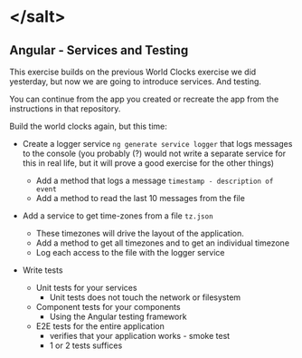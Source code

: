 # &lt;/salt&gt;

## Angular - Services and Testing

This exercise builds on the previous World Clocks exercise we did yesterday, but now we are going to introduce services. And testing.

You can continue from the app you created or recreate the app from the instructions in that repository.

Build the world clocks again, but this time:

* Create a logger service `ng generate service logger` that logs messages to the console (you probably (?) would not write a separate service for this in real life, but it will prove a good exercise for the other things)
  * Add a method that logs a message `timestamp - description of event`
  * Add a method to read the last 10 messages from the file

* Add a service to get time-zones from a file `tz.json`
  * These timezones will drive the layout of the application.
  * Add a method to get all timezones and to get an individual timezone
  * Log each access to the file with the logger service

* Write tests
  * Unit tests for your services
    * Unit tests does not touch the network or filesystem
  * Component tests for your components
    * Using the Angular testing framework
  * E2E tests for the entire application
    * verifies that your application works - smoke test
    * 1 or 2 tests suffices


